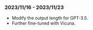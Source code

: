 ### 2023/11/16 - 2023/11/23
- Modify the output length for GPT-3.5.
- Further fine-tuned with Vicuna.

